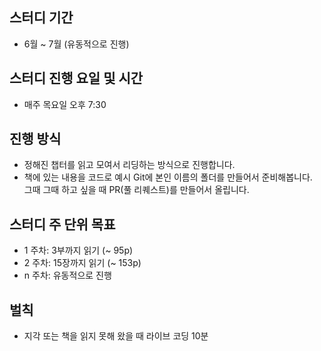 ## 스터디 기간
- 6월 ~ 7월 (유동적으로 진행)

## 스터디 진행 요일 및 시간
- 매주 목요일 오후 7:30

## 진행 방식
- 정해진 챕터를 읽고 모여서 리딩하는 방식으로 진행합니다.
- 책에 있는 내용을 코드로 예시 Git에 본인 이름의 폴더를 만들어서 준비해봅니다.   
그때 그때 하고 싶을 때 PR(풀 리퀘스트)를 만들어서 올립니다.

## 스터디 주 단위 목표
- 1 주차: 3부까지 읽기 (~ 95p)
- 2 주차: 15장까지 읽기 (~ 153p)
- n 주차: 유동적으로 진행

## 벌칙
- 지각 또는 책을 읽지 못해 왔을 때 라이브 코딩 10분

